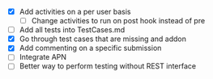 - [x] Add activities on a per user basis
  - [ ] Change activities to run on post hook instead of pre
- [ ] Add all tests into TestCases.md
- [x] Go through test cases that are missing and addon
- [x] Add commenting on a specific submission
- [ ] Integrate APN
- [ ] Better way to perform testing without REST interface
